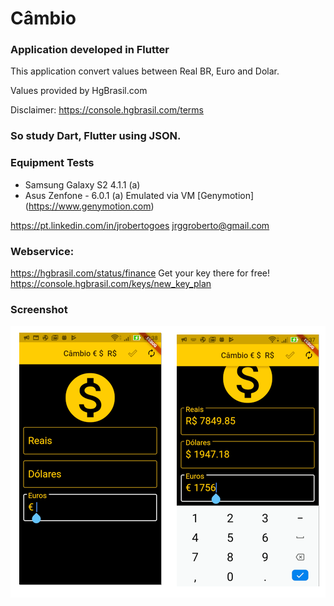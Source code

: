  Câmbio
=======
### Application developed in Flutter

This application convert values between Real BR, Euro and Dolar.

Values provided by HgBrasil.com

Disclaimer: https://console.hgbrasil.com/terms

### So study Dart, Flutter using JSON.

### Equipment Tests
* Samsung Galaxy S2 4.1.1 (a)
* Asus Zenfone - 6.0.1
(a) Emulated via VM [Genymotion] (https://www.genymotion.com)

https://pt.linkedin.com/in/jrobertogoes
jrggroberto@gmail.com

### Webservice: 
  https://hgbrasil.com/status/finance
Get your key there for free!
  https://console.hgbrasil.com/keys/new_key_plan


### Screenshot

![Alt Telas](https://github.com/JRGGRoberto/Cambio/blob/master/img.png)

